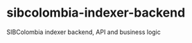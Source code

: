 sibcolombia-indexer-backend
===========================

SIBColombia indexer backend, API and business logic
